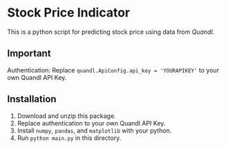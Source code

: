 # Stock Price Indicator

This is a python script for predicting stock price using data from _Quandl_.

## Important

Authentication: Replace `quandl.ApiConfig.api_key = 'YOURAPIKEY'` to your own Quandl API Key.

## Installation

1. Download and unzip this package. 
2. Replace authentication to your own Quandl API Key.
3. Install `numpy`, `pandas`, and `matplotlib` with your python.
4. Run `python main.py` in this directory.
